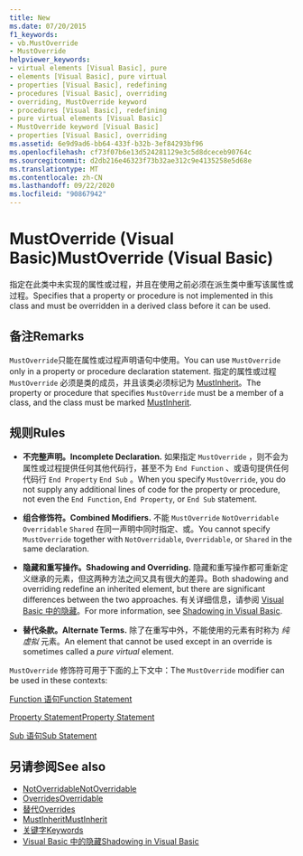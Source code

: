 ```yaml
---
title: New
ms.date: 07/20/2015
f1_keywords:
- vb.MustOverride
- MustOverride
helpviewer_keywords:
- virtual elements [Visual Basic], pure
- elements [Visual Basic], pure virtual
- properties [Visual Basic], redefining
- procedures [Visual Basic], overriding
- overriding, MustOverride keyword
- procedures [Visual Basic], redefining
- pure virtual elements [Visual Basic]
- MustOverride keyword [Visual Basic]
- properties [Visual Basic], overriding
ms.assetid: 6e9d9ad6-bb64-433f-b32b-3ef84293bf96
ms.openlocfilehash: cf73f07b6e13d524281129e3c5d8dceceb90764c
ms.sourcegitcommit: d2db216e46323f73b32ae312c9e4135258e5d68e
ms.translationtype: MT
ms.contentlocale: zh-CN
ms.lasthandoff: 09/22/2020
ms.locfileid: "90867942"
---
```

# <a name="mustoverride-visual-basic"></a><span data-ttu-id="3bff5-102">MustOverride (Visual Basic)</span><span class="sxs-lookup"><span data-stu-id="3bff5-102">MustOverride (Visual Basic)</span></span>

<span data-ttu-id="3bff5-103">指定在此类中未实现的属性或过程，并且在使用之前必须在派生类中重写该属性或过程。</span><span class="sxs-lookup"><span data-stu-id="3bff5-103">Specifies that a property or procedure is not implemented in this class and must be overridden in a derived class before it can be used.</span></span>  
  
## <a name="remarks"></a><span data-ttu-id="3bff5-104">备注</span><span class="sxs-lookup"><span data-stu-id="3bff5-104">Remarks</span></span>  

 <span data-ttu-id="3bff5-105">`MustOverride`只能在属性或过程声明语句中使用。</span><span class="sxs-lookup"><span data-stu-id="3bff5-105">You can use `MustOverride` only in a property or procedure declaration statement.</span></span> <span data-ttu-id="3bff5-106">指定的属性或过程 `MustOverride` 必须是类的成员，并且该类必须标记为 [MustInherit](mustinherit.md)。</span><span class="sxs-lookup"><span data-stu-id="3bff5-106">The property or procedure that specifies `MustOverride` must be a member of a class, and the class must be marked [MustInherit](mustinherit.md).</span></span>  
  
## <a name="rules"></a><span data-ttu-id="3bff5-107">规则</span><span class="sxs-lookup"><span data-stu-id="3bff5-107">Rules</span></span>  
  
- <span data-ttu-id="3bff5-108">**不完整声明。**</span><span class="sxs-lookup"><span data-stu-id="3bff5-108">**Incomplete Declaration.**</span></span> <span data-ttu-id="3bff5-109">如果指定 `MustOverride` ，则不会为属性或过程提供任何其他代码行，甚至不为 `End Function` 、或语句提供任何代码行 `End Property` `End Sub` 。</span><span class="sxs-lookup"><span data-stu-id="3bff5-109">When you specify `MustOverride`, you do not supply any additional lines of code for the property or procedure, not even the `End Function`, `End Property`, or `End Sub` statement.</span></span>  
  
- <span data-ttu-id="3bff5-110">**组合修饰符。**</span><span class="sxs-lookup"><span data-stu-id="3bff5-110">**Combined Modifiers.**</span></span> <span data-ttu-id="3bff5-111">不能 `MustOverride` `NotOverridable` `Overridable` `Shared` 在同一声明中同时指定、或。</span><span class="sxs-lookup"><span data-stu-id="3bff5-111">You cannot specify `MustOverride` together with `NotOverridable`, `Overridable`, or `Shared` in the same declaration.</span></span>  
  
- <span data-ttu-id="3bff5-112">**隐藏和重写操作。**</span><span class="sxs-lookup"><span data-stu-id="3bff5-112">**Shadowing and Overriding.**</span></span> <span data-ttu-id="3bff5-113">隐藏和重写操作都可重新定义继承的元素，但这两种方法之间又具有很大的差异。</span><span class="sxs-lookup"><span data-stu-id="3bff5-113">Both shadowing and overriding redefine an inherited element, but there are significant differences between the two approaches.</span></span> <span data-ttu-id="3bff5-114">有关详细信息，请参阅 [Visual Basic 中的隐藏](../../programming-guide/language-features/declared-elements/shadowing.md)。</span><span class="sxs-lookup"><span data-stu-id="3bff5-114">For more information, see [Shadowing in Visual Basic](../../programming-guide/language-features/declared-elements/shadowing.md).</span></span>  
  
- <span data-ttu-id="3bff5-115">**替代条款。**</span><span class="sxs-lookup"><span data-stu-id="3bff5-115">**Alternate Terms.**</span></span> <span data-ttu-id="3bff5-116">除了在重写中外，不能使用的元素有时称为 *纯虚拟* 元素。</span><span class="sxs-lookup"><span data-stu-id="3bff5-116">An element that cannot be used except in an override is sometimes called a *pure virtual* element.</span></span>  
  
 <span data-ttu-id="3bff5-117">`MustOverride` 修饰符可用于下面的上下文中：</span><span class="sxs-lookup"><span data-stu-id="3bff5-117">The `MustOverride` modifier can be used in these contexts:</span></span>  
  
 [<span data-ttu-id="3bff5-118">Function 语句</span><span class="sxs-lookup"><span data-stu-id="3bff5-118">Function Statement</span></span>](../statements/function-statement.md)  
  
 [<span data-ttu-id="3bff5-119">Property Statement</span><span class="sxs-lookup"><span data-stu-id="3bff5-119">Property Statement</span></span>](../statements/property-statement.md)  
  
 [<span data-ttu-id="3bff5-120">Sub 语句</span><span class="sxs-lookup"><span data-stu-id="3bff5-120">Sub Statement</span></span>](../statements/sub-statement.md)  
  
## <a name="see-also"></a><span data-ttu-id="3bff5-121">另请参阅</span><span class="sxs-lookup"><span data-stu-id="3bff5-121">See also</span></span>

- [<span data-ttu-id="3bff5-122">NotOverridable</span><span class="sxs-lookup"><span data-stu-id="3bff5-122">NotOverridable</span></span>](notoverridable.md)
- [<span data-ttu-id="3bff5-123">Overrides</span><span class="sxs-lookup"><span data-stu-id="3bff5-123">Overridable</span></span>](overridable.md)
- [<span data-ttu-id="3bff5-124">替代</span><span class="sxs-lookup"><span data-stu-id="3bff5-124">Overrides</span></span>](overrides.md)
- [<span data-ttu-id="3bff5-125">MustInherit</span><span class="sxs-lookup"><span data-stu-id="3bff5-125">MustInherit</span></span>](mustinherit.md)
- [<span data-ttu-id="3bff5-126">关键字</span><span class="sxs-lookup"><span data-stu-id="3bff5-126">Keywords</span></span>](../keywords/index.md)
- [<span data-ttu-id="3bff5-127">Visual Basic 中的隐藏</span><span class="sxs-lookup"><span data-stu-id="3bff5-127">Shadowing in Visual Basic</span></span>](../../programming-guide/language-features/declared-elements/shadowing.md)
